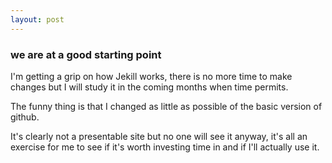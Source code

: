 ```yaml
---
layout: post
---
```


### we are at a good starting point

I'm getting a grip on how Jekill works, there is no more time to make changes but I will study it in the coming months when time permits.

The funny thing is that I changed as little as possible of the basic version of github.

It's clearly not a presentable site but no one will see it anyway, it's all an exercise for me to see if it's worth investing time in and if I'll actually use it.